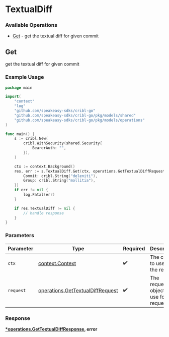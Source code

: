 # TextualDiff

### Available Operations

* [Get](#get) - get the textual diff for given commit

## Get

get the textual diff for given commit

### Example Usage

```go
package main

import(
	"context"
	"log"
	"github.com/speakeasy-sdks/cribl-go"
	"github.com/speakeasy-sdks/cribl-go/pkg/models/shared"
	"github.com/speakeasy-sdks/cribl-go/pkg/models/operations"
)

func main() {
    s := cribl.New(
        cribl.WithSecurity(shared.Security{
            BearerAuth: "",
        }),
    )

    ctx := context.Background()
    res, err := s.TextualDiff.Get(ctx, operations.GetTextualDiffRequest{
        Commit: cribl.String("deleniti"),
        Group: cribl.String("mollitia"),
    })
    if err != nil {
        log.Fatal(err)
    }

    if res.TextualDiff != nil {
        // handle response
    }
}
```

### Parameters

| Parameter                                                                            | Type                                                                                 | Required                                                                             | Description                                                                          |
| ------------------------------------------------------------------------------------ | ------------------------------------------------------------------------------------ | ------------------------------------------------------------------------------------ | ------------------------------------------------------------------------------------ |
| `ctx`                                                                                | [context.Context](https://pkg.go.dev/context#Context)                                | :heavy_check_mark:                                                                   | The context to use for the request.                                                  |
| `request`                                                                            | [operations.GetTextualDiffRequest](../../models/operations/gettextualdiffrequest.md) | :heavy_check_mark:                                                                   | The request object to use for the request.                                           |


### Response

**[*operations.GetTextualDiffResponse](../../models/operations/gettextualdiffresponse.md), error**

